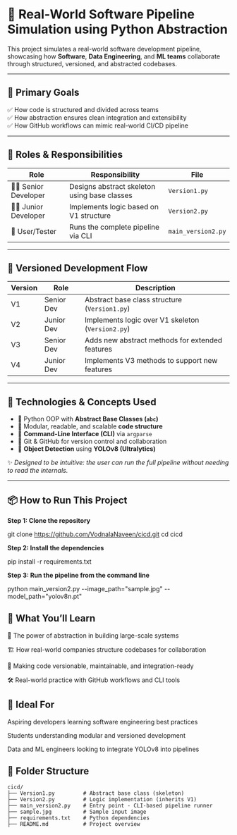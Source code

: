 # 🚀 Real-World Software Pipeline Simulation using Python Abstraction

This project simulates a real-world software development pipeline, showcasing how **Software**, **Data Engineering**, and **ML teams** collaborate through structured, versioned, and abstracted codebases.

---

## 🎯 Primary Goals

✅ How code is structured and divided across teams  
✅ How abstraction ensures clean integration and extensibility  
✅ How GitHub workflows can mimic real-world CI/CD pipeline  

---

## 👥 Roles & Responsibilities

| Role              | Responsibility                                  | File               |
|-------------------|--------------------------------------------------|--------------------|
| 👨‍💼 Senior Developer | Designs abstract skeleton using base classes    | `Version1.py`       |
| 👨‍💻 Junior Developer | Implements logic based on V1 structure           | `Version2.py`       |
| 🧪 User/Tester       | Runs the complete pipeline via CLI               | `main_version2.py`  |

---

## 🔁 Versioned Development Flow

| Version | Role         | Description                                        |
|---------|--------------|----------------------------------------------------|
| V1      | Senior Dev   | Abstract base class structure (`Version1.py`)     |
| V2      | Junior Dev   | Implements logic over V1 skeleton (`Version2.py`) |
| V3      | Senior Dev   | Adds new abstract methods for extended features   |
| V4      | Junior Dev   | Implements V3 methods to support new features     |

---

## 🧰 Technologies & Concepts Used

- 🔹 Python OOP with **Abstract Base Classes (`abc`)**
- 🔹 Modular, readable, and scalable **code structure**
- 🔹 **Command-Line Interface (CLI)** via `argparse`
- 🔹 Git & GitHub for version control and collaboration
- 🔹 **Object Detection** using **YOLOv8 (Ultralytics)**

✨ *Designed to be intuitive: the user can run the full pipeline without needing to read the internals.*

---

## 📦 How to Run This Project

**Step 1: Clone the repository**

git clone https://github.com/VodnalaNaveen/cicd.git
cd cicd


 **Step 2: Install the dependencies**

pip install -r requirements.txt

**Step 3: Run the pipeline from the command line**


python main_version2.py --image_path="sample.jpg" --model_path="yolov8n.pt"

## 🧠 What You’ll Learn
🧩 The power of abstraction in building large-scale systems

🏗️ How real-world companies structure codebases for collaboration

🔄 Making code versionable, maintainable, and integration-ready

🛠️ Real-world practice with GitHub workflows and CLI tools

## 📍 Ideal For
Aspiring developers learning software engineering best practices

Students understanding modular and versioned development

Data and ML engineers looking to integrate YOLOv8 into pipelines

## 📁 Folder Structure

```text
cicd/
├── Version1.py         # Abstract base class (skeleton)
├── Version2.py         # Logic implementation (inherits V1)
├── main_version2.py    # Entry point - CLI-based pipeline runner
├── sample.jpg          # Sample input image
├── requirements.txt    # Python dependencies
├── README.md           # Project overview
